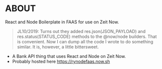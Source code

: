 # ABOUT

React and Node Boilerplate in FAAS for use on Zeit Now.

> JL10/2019: Turns out they added res.json(JSON_PAYLOAD) and res.status(STATUS_CODE) methods to the @now/node builders. That is convenient. Now I can dump all the code I wrote to do something similar. It is, however, a little bittersweet.

- A Bank API thing that uses React and Node on Zeit Now.
- Probably hosted here https://rynodefaas.now.sh
